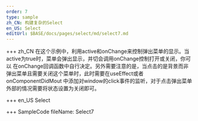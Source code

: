 ```yaml
--- 
order: 7
type: sample
zh_CN: 构建复杂的Select
en_US: Select
editUrl: $BASE/docs/pages/select/md/select7.md
---
```


+++ zh_CN
在这个示例中，利用active和onChange来控制弹出菜单的显示。当active为true时，菜单会弹出显示，并切会调用onChange控制打开或关闭，你可以
    在onChange回调函数中自行决定。另外需要注意的是，当点击的是背景而非弹出菜单且需要关闭这个菜单时，此时需要在useEffect或者onComponentDidMout
    中添加对window的click事件的监听，对于点击弹出菜单外部的情况需要将状态设置为关闭即可。

+++ en_US
Select

+++ SampleCode
fileName: Select7
